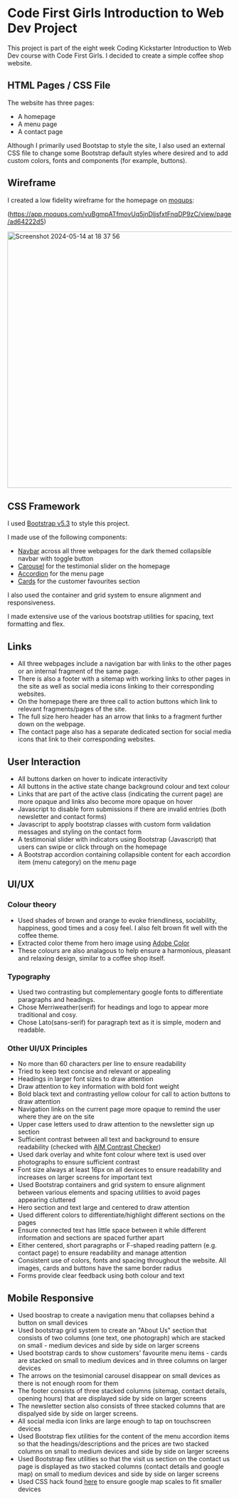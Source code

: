 # Code First Girls Introduction to Web Dev Project

This project is part of the eight week Coding Kickstarter Introduction to Web Dev course with Code First Girls. I decided to create a simple coffee shop website.

## HTML Pages / CSS File

The website has three pages:

- A homepage
- A menu page
- A contact page

Although I primarily used Bootstap to style the site, I also used an external CSS file to change some Bootstrap default styles where desired and to add custom colors, fonts and components (for example, buttons).

## Wireframe

I created a low fidelity wireframe for the homepage on [moqups](https://moqups.com/):

(https://app.moqups.com/vuBgmpATfmovUq5jnDljsfxtFnqDP9zC/view/page/ad64222d5)

<img width="576" alt="Screenshot 2024-05-14 at 18 37 56" src="https://github.com/ViannaF/coffeeshop/assets/88505281/15b2ad79-4df6-4b53-a790-c3ba860b38de">

## CSS Framework

I used [Bootstrap v5.3](https://getbootstrap.com/) to style this project.

I made use of the following components:

- [Navbar](https://getbootstrap.com/docs/5.3/components/navbar/) across all three webpages for the dark themed collapsible navbar with toggle button
- [Carousel](https://getbootstrap.com/docs/5.3/components/carousel/) for the testimonial slider on the homepage
- [Accordion](https://getbootstrap.com/docs/5.3/components/accordion/) for the menu page
- [Cards](https://getbootstrap.com/docs/5.3/components/card/) for the customer favourites section

I also used the container and grid system to ensure alignment and responsiveness.

I made extensive use of the various bootstrap utilities for spacing, text formatting and flex.

## Links

- All three webpages include a navigation bar with links to the other pages or an internal fragment of the same page.
- There is also a footer with a sitemap with working links to other pages in the site as well as social media icons linking to their corresponding websites.
- On the homepage there are three call to action buttons which link to relevant fragments/pages of the site.
- The full size hero header has an arrow that links to a fragment further down on the webpage.
- The contact page also has a separate dedicated section for social media icons that link to their corresponding websites.

## User Interaction

- All buttons darken on hover to indicate interactivity
- All buttons in the active state change background colour and text colour
- Links that are part of the active class (indicating the current page) are more opaque and links also become more opaque on hover
- Javascript to disable form submissions if there are invalid entries (both newsletter and contact forms)
- Javascript to apply bootstrap classes with custom form validation messages and styling on the contact form
- A testimonial slider with indicators using Bootstrap (Javascript) that users can swipe or click through on the homepage
- A Bootstrap accordion containing collapsible content for each accordion item (menu category) on the menu page

## UI/UX

### Colour theory

- Used shades of brown and orange to evoke friendliness, sociability, happiness, good times and a cosy feel. I also felt brown fit well with the coffee theme.
- Extracted color theme from hero image using [Adobe Color](https://color.adobe.com/create/color-wheel)
- These colours are also analagous to help ensure a harmonious, pleasant and relaxing design, similar to a coffee shop itself.

### Typography

- Used two contrasting but complementary google fonts to differentiate paragraphs and headings.
- Chose Merriweather(serif) for headings and logo to appear more traditional and cosy.
- Chose Lato(sans-serif) for paragraph text as it is simple, modern and readable.

### Other UI/UX Principles

- No more than 60 characters per line to ensure readability
- Tried to keep text concise and relevant or appealing
- Headings in larger font sizes to draw attention
- Draw attention to key information with bold font weight
- Bold black text and contrasting yellow colour for call to action buttons to draw attention
- Navigation links on the current page more opaque to remind the user where they are on the site
- Upper case letters used to draw attention to the newsletter sign up section
- Sufficient contrast between all text and background to ensure readability (checked with [AIM Contrast Checker](https://webaim.org/resources/contrastchecker/))
- Used dark overlay and white font colour where text is used over photographs to ensure sufficient contrast
- Font size always at least 16px on all devices to ensure readability and increases on larger screens for important text
- Used Bootstrap containers and grid system to ensure alignment between various elements and spacing utilities to avoid pages appearing cluttered
- Hero section and text large and centered to draw attention
- Used different colors to differentiate/highlight different sections on the pages
- Ensure connected text has little space between it while different information and sections are spaced further apart
- Either centered, short paragraphs or F-shaped reading pattern (e.g. contact page) to ensure readability and manage attention
- Consistent use of colors, fonts and spacing throughout the website. All images, cards and buttons have the same border radius
- Forms provide clear feedback using both colour and text

## Mobile Responsive

- Used boostrap to create a navigation menu that collapses behind a button on small devices
- Used bootstrap grid system to create an "About Us" section that consists of two columns (one text, one photograph) which are stacked on small - medium devices and side by side on larger screens
- Used bootstrap cards to show customers' favourite menu items - cards are stacked on small to medium devices and in three columns on larger devices
- The arrows on the tesimonial carousel disappear on small devices as there is not enough room for them
- The footer consists of three stacked columns (sitemap, contact details, opening hours) that are displayed side by side on larger screens
- The newsletter section also consists of three stacked columns that are dispalyed side by side on larger screens.
- All social media icon links are large enough to tap on touchscreen devices
- Used Bootstrap flex utilities for the content of the menu accordion items so that the headings/descriptions and the prices are two stacked columns on small to medium devices and side by side on larger screens
- Used Bootstrap flex utilities so that the visit us section on the contact us page is displayed as two stacked columns (contact details and google map) on small to medium devices and side by side on larger screens
- Used CSS hack found [here](https://blog.hubspot.com/website/how-to-embed-google-map-in-html#:~:text=To%20make%20a%20responsive%20Google%20Map%20in%20HTML%2C%20take%20your,with%20the%20class%20google%2Dmap.&text=Here's%20the%20result.,the%20size%20of%20your%20browser.) to ensure google map scales to fit smaller devices
